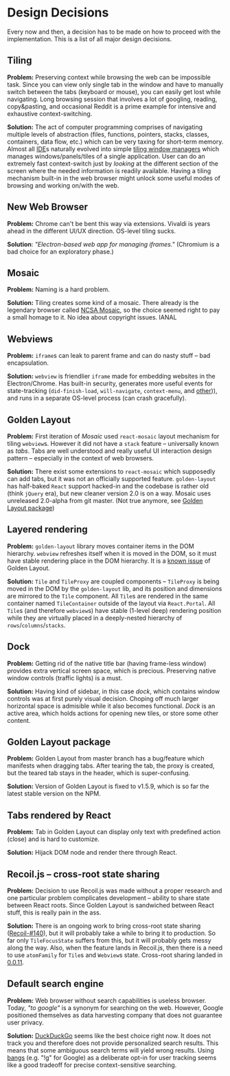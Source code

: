 # Design Decisions

Every now and then, a decision has to be made on how to proceed with the implementation. This is a list of all major design decisions.

## Tiling

**Problem:** Preserving context while browsing the web can be impossible task. Since you can view only single tab in the window and have to manually switch between the tabs (keyboard or mouse), you can easily get lost while navigating. Long browsing session that involves a lot of googling, reading, copy&pasting, and occasional Reddit is a prime example for intensive and exhaustive context-switching.

**Solution:** The act of computer programming comprises of navigating multiple levels of abstraction (files, functions, pointers, stacks, classes, containers, data flow, etc.) which can be very taxing for short-term memory. Almost all [IDE](https://en.wikipedia.org/wiki/Integrated_development_environment)s naturally evolved into simple [tiling window managers](https://en.wikipedia.org/wiki/Tiling_window_manager) which manages windows/panels/tiles of a single application. User can do an extremely fast context-switch just by *looking* at the different section of the screen where the needed information is readily available. Having a tiling mechanism built-in in the web browser might unlock some useful modes of browsing and working on/with the web.

## New Web Browser

**Problem:** Chrome can't be bent this way via extensions. Vivaldi is years ahead in the different UI/UX direction. OS-level tiling sucks.

**Solution**: *"Electron-based web app for managing iframes."* (Chromium is a bad choice for an exploratory phase.)

## Mosaic

**Problem:** Naming is a hard problem.

**Solution:** Tiling creates some kind of a mosaic. There already is the legendary browser called [NCSA Mosaic](https://en.wikipedia.org/wiki/Mosaic_(web_browser)), so the choice seemed right to pay a small homage to it. No idea about copyright issues. IANAL

## Webviews

**Problem:** `iframe`s can leak to parent frame and can do nasty stuff – bad encapsulation.

**Solution:** `webview` is friendlier `iframe` made for embedding websites in the Electron/Chrome. Has built-in security, generates more useful events for state-tracking (`did-finish-load`, `will-navigate`, `context-menu`, and [other](https://www.electronjs.org/docs/api/web-contents))), and runs in a separate OS-level process (can crash gracefully).

## Golden Layout

**Problem:** First iteration of *Mosaic* used `react-mosaic` layout mechanism for tiling `webview`s. However it did not have a `stack` feature – universally known as *tabs*. Tabs are well understood and really useful UI interaction design pattern – especially in the context of web browsers.

**Solution:** There exist some extensions to `react-mosaic` which supposedly can add tabs, but it was not an officially supported feature. `golden-layout` has half-baked `React` support hacked-in and the codebase is rather old (think `jQuery` era), but new cleaner version 2.0 is on a way. Mosaic uses unreleased 2.0-alpha from git master. (Not true anymore, see [Golden Layout package](#golden-layout-package))

## Layered rendering

**Problem:** `golden-layout` library moves container items in the DOM hierarchy. `webview` refreshes itself when it is moved in the DOM, so it must have stable rendering place in the DOM hierarchy. It is a [known issue](https://github.com/golden-layout/golden-layout/search?q=iframe&type=Issues) of Golden Layout.

**Solution:** `Tile` and `TileProxy` are coupled components – `TileProxy` is being moved in the DOM by the `golden-layout` lib, and its position and dimensions are mirrored to the `Tile` component. All `Tile`s are rendered in the same container named `TileContainer` outside of the layout via `React.Portal`. All `Tile`s (and therefore `webview`s) have stable (1-level deep) rendering position while they are virtually placed in a deeply-nested hierarchy of `rows`/`columns`/`stacks`.

## Dock

**Problem:** Getting rid of the native title bar (having frame-less window) provides extra vertical screen space, which is precious. Preserving native window controls (traffic lights) is a must.

**Solution:** Having kind of sidebar, in this case *dock*, which contains window controls was at first purely visual decision. Choping off much larger horizontal space is admisible while it also becomes functional. *Dock* is an active area, which holds actions for opening new tiles, or store some other content.

## Golden Layout package

**Problem:** Golden Layout from master branch has a bug/feature which manifests when dragging tabs. After tearing the tab, the proxy is created, but the teared tab stays in the header, which is super-confusing.

**Solution:** Version of Golden Layout is fixed to v1.5.9, which is so far the latest stable version on the NPM.

## Tabs rendered by React

**Problem:** Tab in Golden Layout can display only text with predefined action (close) and is hard to customize.

**Solution:** Hijack DOM node and render there through React.

## Recoil.js – cross-root state sharing

**Problem:** Decision to use Recoil.js was made without a proper research and one particular problem complicates development – ability to share state between React roots. Since Golden Layout is sandwiched between React stuff, this is really pain in the ass.

**Solution:** There is an ongoing work to bring cross-root state sharing ([Recoil-#140](https://github.com/facebookexperimental/Recoil/issues/140)), but it will probably take a while to bring it to production. So far only `TileFocusState` suffers from this, but it will probably gets messy along the way. Also, when the feature lands in Recoil.js, then there is a need to use `atomFamily` for `Tile`s and `Webview`s state. Cross-root sharing landed in [0.0.11](https://github.com/facebookexperimental/Recoil/releases/tag/0.0.11).

## Default search engine

**Problem:** Web browser without search capabilities is useless browser. Today, *"to google"* is a synonym for searching on the web. However, Google positioned themselves as data harvesting company that does not guarantee user privacy.

**Solution:** [DuckDuckGo](https://duckduckgo.com/) seems like the best choice right now. It does not track you and therefore does not provide personalized search results. This means that some ambiguous search terms will yield wrong results. Using [bangs](https://duckduckgo.com/bang) (e.g. "!g" for Google) as a deliberate opt-in for user tracking seems like a good tradeoff for precise context-sensitive searching.